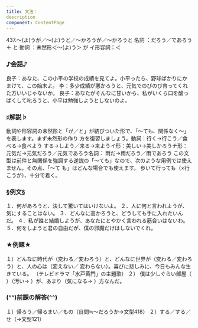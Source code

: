 ```yaml
---
title: 文法：
description
component: ContentPage
---
```



437.～(よ)うが／～(よ)うと／～かろうが／～かろうと
名詞 ：だろう／であろう ＋ と
動詞 ：未然形＜～(よ)う＞ が
イ形容詞：＜  
### ♪会話♪
良子：あなた、この小平の学校の成績を見てよ。小平ったら、野球ばかりにかまけて、この始末よ。
李：多少成績が悪かろうと、元気でのびのび育ってくれた方いいじゃないか。
良子：あなたがそんなに甘いから、私がいくら口を酸っぱくして叱ろうと、小平は勉強しようとしないのよ。
### ♯解説♭
動詞や形容詞の未然形と「が／と」が結びついた形で、「～ても、関係なく～」を表します。まず未然形の作り 方を復習しましょう。動詞：行く→行こう／食べる→食べよう
する→しよう／来る→来ようイ形：美しい→美しかろうナ形：元気だ→元気だろう／元気であろう名詞： 雨だ→雨だろう／雨であろう
この文型は前件と無関係を強調する逆説の「～ても」なので、次のような用例では使えません。その点、「～て
も」はどんな場合でも使えます。 歩いて行っても（×行こうが）、十分で着く。
### §例文§
１．何があろうと、決して驚いてはいけないよ。
２．人に何と言われようが、気にすることはない。
３．どんなに高かろうと、どうしても手に入れたいんだ。
４．私が誰と結婚しようが、あなたにとやかく言われる筋合いはないわ。
５．何をしようと君の自由だが、僕の邪魔だけはしないでくれ。
### ★例題★
１）どんなに時代が（変わる／変わろう）と、どんなに世界が（変わる／変わろう）と、人の心は（変えない／
変わらない）。喜びに悲しみに、今日もみんな生きている。 （テレビドラマ「水戸黄門」の主題歌）
２） 僕は少しぐらい部屋（ ）（汚い→ ）が、あまり（気になる→ ）方なんだ。
### (^^)前課の解答(^^)
１）帰ろう／帰るまい／もの（自問≒～だろうか→文型418）
２）する／する／せ（→文型121）
